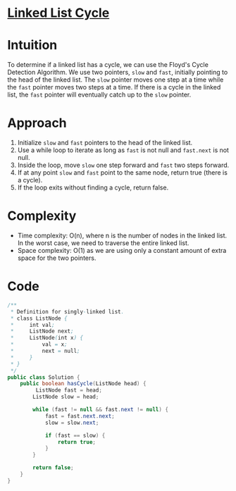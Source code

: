 # [Linked List Cycle](https://leetcode.com/problems/linked-list-cycle/description/?envType=daily-question&envId=2024-03-06)
# Intuition
To determine if a linked list has a cycle, we can use the Floyd's Cycle Detection Algorithm. We use two pointers, `slow` and `fast`, initially pointing to the head of the linked list. The `slow` pointer moves one step at a time while the `fast` pointer moves two steps at a time. If there is a cycle in the linked list, the `fast` pointer will eventually catch up to the `slow` pointer.

# Approach
1. Initialize `slow` and `fast` pointers to the head of the linked list.
2. Use a while loop to iterate as long as `fast` is not null and `fast.next` is not null.
3. Inside the loop, move `slow` one step forward and `fast` two steps forward.
4. If at any point `slow` and `fast` point to the same node, return true (there is a cycle).
5. If the loop exits without finding a cycle, return false.

# Complexity
- Time complexity: O(n), where n is the number of nodes in the linked list. In the worst case, we need to traverse the entire linked list.
- Space complexity: O(1) as we are using only a constant amount of extra space for the two pointers.

# Code
```java
/**
 * Definition for singly-linked list.
 * class ListNode {
 *     int val;
 *     ListNode next;
 *     ListNode(int x) {
 *         val = x;
 *         next = null;
 *     }
 * }
 */
public class Solution {
    public boolean hasCycle(ListNode head) {
         ListNode fast = head;
        ListNode slow = head;

        while (fast != null && fast.next != null) {
            fast = fast.next.next;
            slow = slow.next;

            if (fast == slow) {
                return true;
            }
        }

        return false; 
    }
}
```
